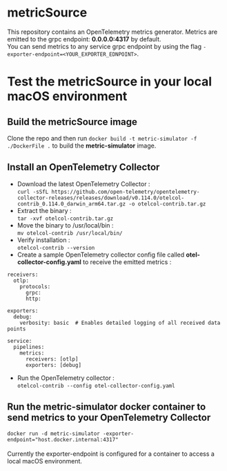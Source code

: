 # metricSource
This repository contains an OpenTelemetry metrics generator. Metrics are emitted to the grpc endpoint: **0.0.0.0:4317** by default.<br/>
You can send metrics to any service grpc endpoint by using the flag ```-exporter-endpoint=<YOUR_EXPORTER_EDNPOINT>```.

# Test the metricSource in your local macOS environment
## Build the metricSource image
Clone the repo and then run ```docker build -t metric-simulator -f ./DockerFile .``` to build the **metric-simulator** image.
## Install an OpenTelemetry Collector
* Download the latest OpenTelemetry Collector :<br/>
```curl -sSfL https://github.com/open-telemetry/opentelemetry-collector-releases/releases/download/v0.114.0/otelcol-contrib_0.114.0_darwin_arm64.tar.gz -o otelcol-contrib.tar.gz```
* Extract the binary :<br/>
```tar -xvf otelcol-contrib.tar.gz```
* Move the binary to /usr/local/bin :<br/>
```mv otelcol-contrib /usr/local/bin/```
* Verify installation :<br/>
```otelcol-contrib --version```
* Create a sample OpenTelemetry collector config file called **otel-collector-config.yaml** to receive the emitted metrics :<br/>
```
receivers:
  otlp:
    protocols:
      grpc:
      http:

exporters:
  debug:
    verbosity: basic  # Enables detailed logging of all received data points

service:
  pipelines:
    metrics:
      receivers: [otlp]
      exporters: [debug]
```
* Run the OpenTelemetry collector :<br/>
```otelcol-contrib --config otel-collector-config.yaml```
## Run the metric-simulator docker container to send metrics to your OpenTelemetry Collector
```docker run -d metric-simulator -exporter-endpoint="host.docker.internal:4317"``` <br/><br/>
Currently the exporter-endpoint is configured for a container to access a local macOS environment.
